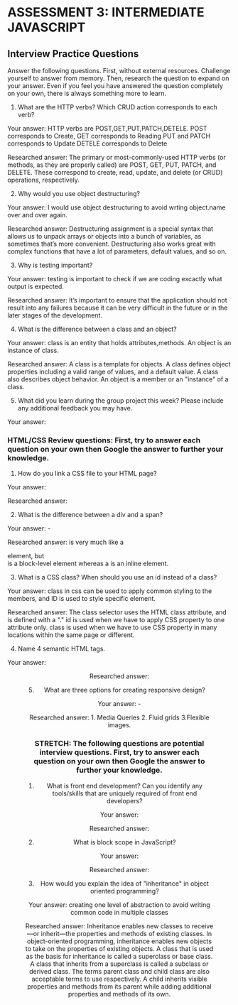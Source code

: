 # ASSESSMENT 3: INTERMEDIATE JAVASCRIPT
## Interview Practice Questions

Answer the following questions. First, without external resources. Challenge yourself to answer from memory. Then, research the question to expand on your answer. Even if you feel you have answered the question completely on your own, there is always something more to learn.

1. What are the HTTP verbs? Which CRUD action corresponds to each verb?

  Your answer: HTTP verbs are POST,GET,PUT,PATCH,DETELE.
  POST corresponds to Create,
  GET corresponds to Reading
  PUT and PATCH corresponds to Update
  DETELE corresponds to Delete
  
  Researched answer:
  The primary or most-commonly-used HTTP verbs (or methods, as they are properly called) are POST, GET, PUT, PATCH, and DELETE. These correspond to create, read, update, and delete (or CRUD) operations, respectively.


2. Why would you use object destructuring?

  Your answer: I would use object destructuring to avoid wrting object.name over and over again.

  Researched answer:
  Destructuring assignment is a special syntax that allows us to unpack arrays or objects into a bunch of variables, as sometimes that’s more convenient. Destructuring also works great with complex functions that have a lot of parameters, default values, and so on.



3. Why is testing important?

  Your answer:  testing is important to check if we are coding excactly what output is expected.

  Researched answer:
  It’s important to ensure that the application should not result into any failures because it can be very difficult in the future or in the later stages of the development. 


4. What is the difference between a class and an object?

  Your answer: class is an entity that holds attributes,methods. An object is an instance of class.

  Researched answer:
  A class is a template for objects. A class defines object properties including a valid range of values, and a default value. A class also describes object behavior. An object is a member or an "instance" of a class. 


5. What did you learn during the group project this week? Please include any additional feedback you may have.

  Your answer: 



### HTML/CSS Review questions: First, try to answer each question on your own then Google the answer to further your knowledge.

1. How do you link a CSS file to your HTML page?

  Your answer:  <link type="css" ahref="filename.css">

  Researched answer: 
  <link rel="stylesheet" type="text/css" href="theme.css">


2. What is the difference between a div and a span?

  Your answer: -

  Researched answer:
  <span> is very much like a <div> element, 
  but <div> is a block-level element whereas a <span> is an inline element.

3. What is a CSS class? When should you use an id instead of a class?

  Your answer: class in css can be used to apply common styling to the members, and ID is used to style 
  specific element.

  Researched answer:
  The class selector uses the HTML class attribute, and is defined with a "." id is used when we have to apply CSS property to one attribute only. class is used when we have to use CSS property in many locations within the same page or different.

4. Name 4 semantic HTML tags.

  Your answer: <main> <header> <footer>

  Researched answer:
  <section>
  <article>
  <nav>
  <figure>
  <figcaption>

5. What are three options for creating responsive design?

  Your answer: -

  Researched answer: 1. Media Queries 2. Fluid grids 3.Flexible images.
  


### STRETCH: The following questions are potential interview questions. First, try to answer each question on your own then Google the answer to further your knowledge.

1. What is front end development? Can you identify any tools/skills that are uniquely required of front end developers?

  Your answer:

  Researched answer:


2. What is block scope in JavaScript?

  Your answer:

  Researched answer:


3. How would you explain the idea of "inheritance" in object oriented programming?

  Your answer:  creating one level of abstraction to avoid writing common code in multiple classes
  

  Researched answer:
  Inheritance enables new classes to receive—or inherit—the properties and methods of existing classes.
  In object-oriented programming, inheritance enables new objects to take on the properties of existing objects. A class that is used as the basis for inheritance is called a superclass or base class. A class that inherits from a superclass is called a subclass or derived class. The terms parent class and child class are also acceptable terms to use respectively. A child inherits visible properties and methods from its parent while adding additional properties and methods of its own.